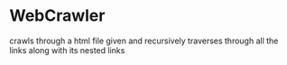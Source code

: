 # WebCrawler
crawls through a html file given and recursively traverses through all the links along with its nested links

